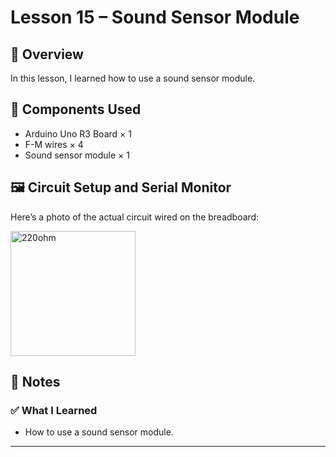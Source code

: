 # Lesson 15 – Sound Sensor Module

## 📘 Overview
In this lesson, I learned how to use a sound sensor module.

## 🔧 Components Used
- Arduino Uno R3 Board × 1
- F-M wires × 4
- Sound sensor module × 1

## 🖼️ Circuit Setup and Serial Monitor
Here’s a photo of the actual circuit wired on the breadboard:

<img src="./photos/L15-circuit.png" alt="220ohm" width="200" hight="300"/>

## 📝 Notes
### ✅ What I Learned
- How to use a sound sensor module.

---

